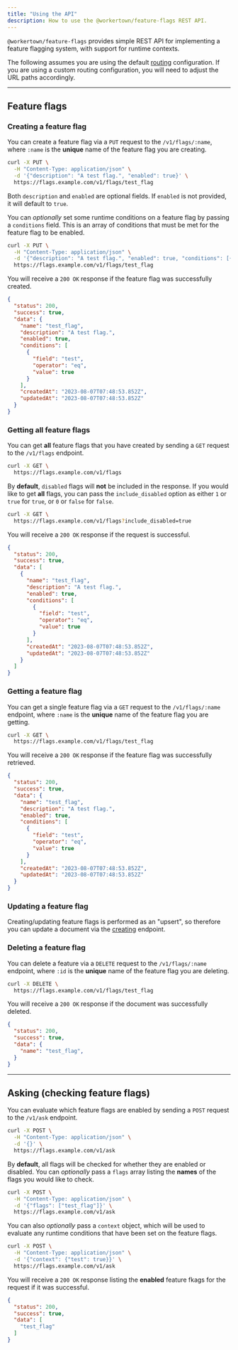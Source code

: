 ```yaml
---
title: "Using the API"
description: How to use the @workertown/feature-flags REST API.
---
```


`@workertown/feature-flags` provides simple REST API for implementing a feature
flagging system, with support for runtime contexts.

The following assumes you are using the default
[routing](/docs/core-concepts/routing) configuration. If you are using a custom
routing configuration, you will need to adjust the URL paths accordingly.

---

## Feature flags

### Creating a feature flag

You can create a feature flag via a `PUT` request to the `/v1/flags/:name`,
where `:name` is the **unique** name of the feature flag you are creating.

```bash
curl -X PUT \
  -H "Content-Type: application/json" \
  -d '{"description": "A test flag.", "enabled": true}' \
  https://flags.example.com/v1/flags/test_flag
```

Both `description` and `enabled` are optional fields. If `enabled` is not
provided, it will default to `true`.

You can *optionally* set some runtime conditions on a feature flag by passing
a `conditions` field. This is an array of conditions that must be met for the
feature flag to be enabled.

```bash
curl -X PUT \
  -H "Content-Type: application/json" \
  -d '{"description": "A test flag.", "enabled": true, "conditions": [{ "field": "test", "operator": "eq", "value": true }]}' \
  https://flags.example.com/v1/flags/test_flag
```

You will receive a `200 OK` response if the feature flag was successfully
created.

```json
{
  "status": 200,
  "success": true,
  "data": {
    "name": "test_flag",
    "description": "A test flag.",
    "enabled": true,
    "conditions": [
      {
        "field": "test",
        "operator": "eq",
        "value": true
      }
    ],
    "createdAt": "2023-08-07T07:48:53.852Z",
    "updatedAt": "2023-08-07T07:48:53.852Z"
  }
}
```

### Getting all feature flags

You can get **all** feature flags that you have created by sending a `GET`
request to the `/v1/flags` endpoint.

```bash
curl -X GET \
  https://flags.example.com/v1/flags
```

By **default**, `disabled` flags will **not** be included in the response. If
you would like to get **all** flags, you can pass the `include_disabled` option
as either `1` or `true` for `true`, or `0` or `false` for `false`.

```bash
curl -X GET \
  https://flags.example.com/v1/flags?include_disabled=true
```

You will receive a `200 OK` response if the request is successful.

```json
{
  "status": 200,
  "success": true,
  "data": [
    {
      "name": "test_flag",
      "description": "A test flag.",
      "enabled": true,
      "conditions": [
        {
          "field": "test",
          "operator": "eq",
          "value": true
        }
      ],
      "createdAt": "2023-08-07T07:48:53.852Z",
      "updatedAt": "2023-08-07T07:48:53.852Z"
    }
  ]
}
```

### Getting a feature flag

You can get a single feature flag via a `GET` request to the `/v1/flags/:name`
endpoint, where `:name` is the **unique** name of the feature flag you are
getting.

```bash
curl -X GET \
  https://flags.example.com/v1/flags/test_flag
```

You will receive a `200 OK` response if the feature flag was successfully
retrieved.

```json
{
  "status": 200,
  "success": true,
  "data": {
    "name": "test_flag",
    "description": "A test flag.",
    "enabled": true,
    "conditions": [
      {
        "field": "test",
        "operator": "eq",
        "value": true
      }
    ],
    "createdAt": "2023-08-07T07:48:53.852Z",
    "updatedAt": "2023-08-07T07:48:53.852Z"
  }
}
```

### Updating a feature flag

Creating/updating feature flags is performed as an "upsert", so therefore you
can update a document via the [creating](#creating-a-feature-flag) endpoint.

### Deleting a feature flag

You can delete a feature via a `DELETE` request to the `/v1/flags/:name`
endpoint, where `:id` is the **unique** name of the feature flag you are
deleting.

```bash
curl -X DELETE \
  https://flags.example.com/v1/flags/test_flag
```

You will receive a `200 OK` response if the document was successfully deleted.

```json
{
  "status": 200,
  "success": true,
  "data": {
    "name": "test_flag",
  }
}
```

---

## Asking (checking feature flags)

You can evaluate which feature flags are enabled by sending a `POST` request to
the `/v1/ask` endpoint.

```bash
curl -X POST \
  -H "Content-Type: application/json" \
  -d '{}' \
  https://flags.example.com/v1/ask
```

By **default**, all flags will be checked for whether they are enabled or
disabled. You can *optionally* pass a `flags` array listing the **names** of the
flags you would like to check.

```bash
curl -X POST \
  -H "Content-Type: application/json" \
  -d '{"flags": ["test_flag"]}' \
  https://flags.example.com/v1/ask
```

You can also *optionally* pass a `context` object, which will be used to
evaluate any runtime conditions that have been set on the feature flags.

```bash
curl -X POST \
  -H "Content-Type: application/json" \
  -d '{"context": {"test": true}}' \
  https://flags.example.com/v1/ask
```

You will receive a `200 OK` response listing the **enabled** feature fkags for
the request if it was successful.

```json
{
  "status": 200,
  "success": true,
  "data": [
    "test_flag"
  ]
}
```
